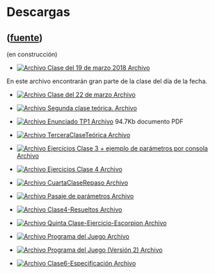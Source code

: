 # Descargas
([fuente](https://campus.exactas.uba.ar/course/view.php?id=1010&section=3))
---
(en construcción)

  - [![Archivo](https://campus.exactas.uba.ar/theme/image.php/magazine/core/1462913092/f/pdf) Clase del 19 de marzo 2018 Archivo](https://campus.exactas.uba.ar/mod/resource/view.php?id=59822)

En este archivo encontrarán gran parte de la clase del día de la fecha.

  - [![Archivo](https://campus.exactas.uba.ar/theme/image.php/magazine/core/1462913092/f/archive) Clase del 22 de marzo Archivo](https://campus.exactas.uba.ar/mod/resource/view.php?id=60049)

  - [![Archivo](https://campus.exactas.uba.ar/theme/image.php/magazine/core/1462913092/f/pdf) Segunda clase teórica. Archivo](https://campus.exactas.uba.ar/mod/resource/view.php?id=60054)

  - [![Archivo](https://campus.exactas.uba.ar/theme/image.php/magazine/core/1462913092/f/pdf) Enunciado TP1 Archivo](https://campus.exactas.uba.ar/mod/resource/view.php?id=60175) 94.7Kb documento PDF

  - [![Archivo](https://campus.exactas.uba.ar/theme/image.php/magazine/core/1462913092/f/pdf) TerceraClaseTeórica Archivo](https://campus.exactas.uba.ar/mod/resource/view.php?id=60177)

  - [![Archivo](https://campus.exactas.uba.ar/theme/image.php/magazine/core/1462913092/f/archive) Ejercicios Clase 3 + ejemplo de parámetros por consola Archivo](https://campus.exactas.uba.ar/mod/resource/view.php?id=60185)

  - [![Archivo](https://campus.exactas.uba.ar/theme/image.php/magazine/core/1462913092/f/pdf) Ejercicios Clase 4 Archivo](https://campus.exactas.uba.ar/mod/resource/view.php?id=60482)

  - [![Archivo](https://campus.exactas.uba.ar/theme/image.php/magazine/core/1462913092/f/pdf) CuartaClaseRepaso Archivo](https://campus.exactas.uba.ar/mod/resource/view.php?id=60499)

  - [![Archivo](https://campus.exactas.uba.ar/theme/image.php/magazine/core/1462913092/f/pdf) Pasaje de parámetros Archivo](https://campus.exactas.uba.ar/mod/resource/view.php?id=60596)

  - [![Archivo](https://campus.exactas.uba.ar/theme/image.php/magazine/core/1462913092/f/archive) Clase4-Resueltos Archivo](https://campus.exactas.uba.ar/mod/resource/view.php?id=60610)

  - [![Archivo](https://campus.exactas.uba.ar/theme/image.php/magazine/core/1462913092/f/pdf) Quinta Clase-Ejercicio-Escorpion Archivo](https://campus.exactas.uba.ar/mod/resource/view.php?id=60788)

  - [![Archivo](https://campus.exactas.uba.ar/theme/image.php/magazine/core/1462913092/f/sourcecode) Programa del Juego Archivo](https://campus.exactas.uba.ar/mod/resource/view.php?id=60789)

  - [![Archivo](https://campus.exactas.uba.ar/theme/image.php/magazine/core/1462913092/f/sourcecode) Programa del Juego (Versión 2) Archivo](https://campus.exactas.uba.ar/mod/resource/view.php?id=60807)

  - [![Archivo](https://campus.exactas.uba.ar/theme/image.php/magazine/core/1462913092/f/pdf) Clase6-Especificación Archivo](https://campus.exactas.uba.ar/mod/resource/view.php?id=60913)

